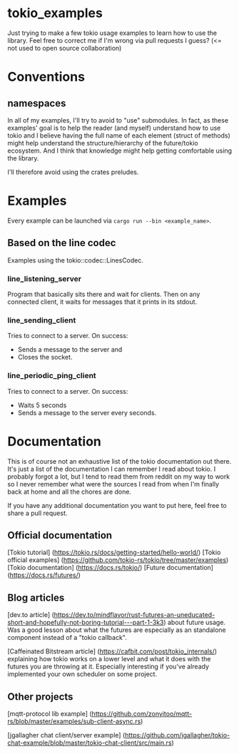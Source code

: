 tokio_examples
============================================

Just trying to make a few tokio usage examples to learn how to use the library.
Feel free to correct me if I'm wrong via pull requests I guess? (<= not used to open source collaboration)

Conventions
============================================

namespaces
--------------------------------------------
In all of my examples, I'll try to avoid to "use" submodules. In fact, as these
examples' goal is to help the reader (and myself) understand how to use tokio and I
believe having the full name of each element (struct of methods) might help
understand the structure/hierarchy of the future/tokio ecosystem. And I think that
knowledge might help getting comfortable using the library.

I'll therefore avoid using the crates preludes.

Examples
============================================
Every example can be launched via `cargo run --bin <example_name>`.

Based on the line codec
--------------------------------------------
Examples using the tokio::codec::LinesCodec.

### line_listening_server
Program that basically sits there and wait for clients. Then on any connected
client, it waits for messages that it prints in its stdout.

### line_sending_client
Tries to connect to a server. On success:
- Sends a message to the server and
- Closes the socket.

### line_periodic_ping_client
Tries to connect to a server. On success:
- Waits 5 seconds
- Sends a message to the server every seconds.

Documentation
============================================
This is of course not an exhaustive list of the tokio documentation out there. It's
just a list of the documentation I can remember I read about tokio.
I probably forgot a lot, but I tend to read them from reddit on my way to work so I
never remember what were the sources I read from when I'm finally back at home and
all the chores are done.

If you have any additional documentation you want to put here, feel free to share a pull request.

Official documentation
--------------------------------------------
[Tokio tutorial] (https://tokio.rs/docs/getting-started/hello-world/)
[Tokio official examples] (https://github.com/tokio-rs/tokio/tree/master/examples)
[Tokio documentation] (https://docs.rs/tokio/)
[Future documentation] (https://docs.rs/futures/)

Blog articles
--------------------------------------------
[dev.to article] (https://dev.to/mindflavor/rust-futures-an-uneducated-short-and-hopefully-not-boring-tutorial---part-1-3k3) about future usage. Was a good lesson about what the futures are especially as an standalone component instead of a "tokio callback".

[Caffeinated Bitstream article] (https://cafbit.com/post/tokio_internals/) explaining how tokio works on a lower level and what it does with the futures you are throwing at it. Especially interesting if you've already implemented your own scheduler on some project.

Other projects
--------------------------------------------
[mqtt-protocol lib example] (https://github.com/zonyitoo/mqtt-rs/blob/master/examples/sub-client-async.rs)

[jgallagher chat client/server example] (https://github.com/jgallagher/tokio-chat-example/blob/master/tokio-chat-client/src/main.rs)
